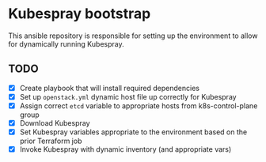 # Kubespray bootstrap

This ansible repository is responsible for setting up the environment to allow for dynamically running Kubespray.

## TODO

- [X] Create playbook that will install required dependencies
- [x] Set up `openstack.yml` dynamic host file up correctly for Kubespray
- [X] Assign correct `etcd` variable to appropriate hosts from k8s-control-plane group
- [X] Download Kubespray
- [X] Set Kubespray variables appropriate to the environment based on the prior Terraform job
- [X] Invoke Kubespray with dynamic inventory (and appropriate vars)